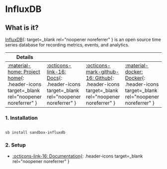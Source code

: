 # InfluxDB

## What is it?

[InfluxDB](https://www.influxdata.com/products/influxdb/){: target=_blank rel="noopener noreferrer" } is an open source time series database for recording metrics, events, and analytics.

| Details     |             |             |             |
|-------------|-------------|-------------|-------------|
| [:material-home: Project home](https://www.influxdata.com/products/influxdb/){: .header-icons target=_blank rel="noopener noreferrer" } | [:octicons-link-16: Docs](https://docs.influxdata.com/influxdb/latest/){: .header-icons target=_blank rel="noopener noreferrer" } | [:octicons-mark-github-16: Github](https://github.com/influxdata/influxdata-docker){: .header-icons target=_blank rel="noopener noreferrer" } | [:material-docker: Docker](https://hub.docker.com/_/influxdb){: .header-icons target=_blank rel="noopener noreferrer" }|

### 1. Installation

``` shell

sb install sandbox-influxdb

```

### 2. Setup

- [:octicons-link-16: Documentation](https://docs.influxdata.com/influxdb/latest/){: .header-icons target=_blank rel="noopener noreferrer" }
